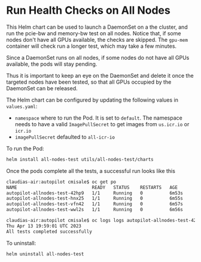 # Run Health Checks on All Nodes

This Helm chart can be used to launch a DaemonSet on a the cluster, and run the pcie-bw and memory-bw test on all nodes. Notice that, if some nodes don't have all GPUs available, the checks are skipped.
The `gpu-mem` container will check run a longer test, which may take a few minutes.

Since a DaemonSet runs on all nodes, if some nodes do not have all GPUs available, the pods will stay pending.

Thus it is important to keep an eye on the DaemonSet and delete it once the targeted nodes have been tested, so that all GPUs occupied by the DaemonSet can be released.

The Helm chart can be configured by updating the following values in `values.yaml`:

- `namespace` where to run the Pod. It is set to `default`. The namespace needs to have a valid `ImagePullSecret` to get images from `us.icr.io` or `icr.io`
- `imagePullSecret` defaulted to `all-icr-io`

To run the Pod:

```bash
helm install all-nodes-test utils/all-nodes-test/charts
```

Once the pods complete all the tests, a successful run looks like this

```bash
claudias-air:autopilot cmisale$ oc get po
NAME                            READY   STATUS    RESTARTS   AGE
autopilot-allnodes-test-42hp9   1/1     Running   0          6m53s
autopilot-allnodes-test-hnx25   1/1     Running   0          6m55s
autopilot-allnodes-test-vfn42   1/1     Running   0          6m57s
autopilot-allnodes-test-wwl2s   1/1     Running   0          6m56s

claudias-air:autopilot cmisale$ oc logs logs autopilot-allnodes-test-42hp9 -c completion
Thu Apr 13 19:59:01 UTC 2023
All tests completed successfully
```

To uninstall:

```bash
helm uninstall all-nodes-test
```
